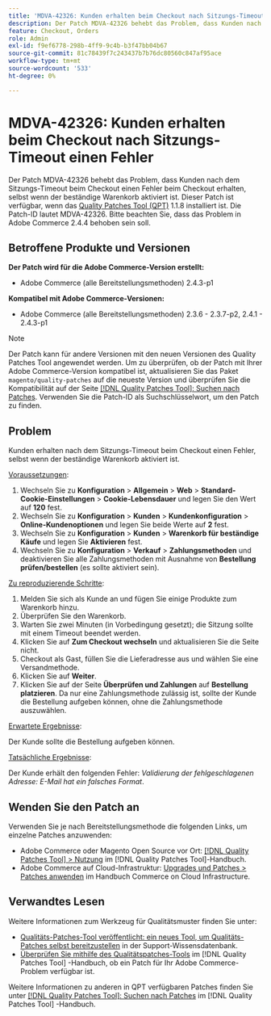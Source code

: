 ```yaml
---
title: 'MDVA-42326: Kunden erhalten beim Checkout nach Sitzungs-Timeout einen Fehler'
description: Der Patch MDVA-42326 behebt das Problem, dass Kunden nach dem Sitzungs-Timeout beim Checkout einen Fehler beim Checkout erhalten, selbst wenn der beständige Warenkorb aktiviert ist. Dieser Patch ist verfügbar, wenn das [Quality Patches Tool (QPT)](https://experienceleague.adobe.com/en/docs/commerce-knowledge-base/kb/announcements/commerce-announcements/magento-quality-patches-released-new-tool-to-self-serve-quality-patches) 1.1.8 installiert ist. Die Patch-ID lautet MDVA-42326. Bitte beachten Sie, dass das Problem in Adobe Commerce 2.4.4 behoben sein soll.
feature: Checkout, Orders
role: Admin
exl-id: f9ef6778-298b-4ff9-9c4b-b3f47bb04b67
source-git-commit: 81c78439f7c243437b7b76dc80560c847af95ace
workflow-type: tm+mt
source-wordcount: '533'
ht-degree: 0%

---
```


# MDVA-42326: Kunden erhalten beim Checkout nach Sitzungs-Timeout einen Fehler

Der Patch MDVA-42326 behebt das Problem, dass Kunden nach dem Sitzungs-Timeout beim Checkout einen Fehler beim Checkout erhalten, selbst wenn der beständige Warenkorb aktiviert ist. Dieser Patch ist verfügbar, wenn das [Quality Patches Tool (QPT)](https://experienceleague.adobe.com/en/docs/commerce-knowledge-base/kb/announcements/commerce-announcements/magento-quality-patches-released-new-tool-to-self-serve-quality-patches) 1.1.8 installiert ist. Die Patch-ID lautet MDVA-42326. Bitte beachten Sie, dass das Problem in Adobe Commerce 2.4.4 behoben sein soll.

## Betroffene Produkte und Versionen

**Der Patch wird für die Adobe Commerce-Version erstellt:**

* Adobe Commerce (alle Bereitstellungsmethoden) 2.4.3-p1

**Kompatibel mit Adobe Commerce-Versionen:**

* Adobe Commerce (alle Bereitstellungsmethoden) 2.3.6 - 2.3.7-p2, 2.4.1 - 2.4.3-p1

>[!NOTE]
>
>Der Patch kann für andere Versionen mit den neuen Versionen des Quality Patches Tool angewendet werden. Um zu überprüfen, ob der Patch mit Ihrer Adobe Commerce-Version kompatibel ist, aktualisieren Sie das Paket `magento/quality-patches` auf die neueste Version und überprüfen Sie die Kompatibilität auf der Seite [[!DNL Quality Patches Tool]: Suchen nach Patches](https://experienceleague.adobe.com/en/docs/commerce-knowledge-base/kb/announcements/commerce-announcements/magento-quality-patches-released-new-tool-to-self-serve-quality-patches). Verwenden Sie die Patch-ID als Suchschlüsselwort, um den Patch zu finden.

## Problem

Kunden erhalten nach dem Sitzungs-Timeout beim Checkout einen Fehler, selbst wenn der beständige Warenkorb aktiviert ist.

<u>Voraussetzungen</u>:

1. Wechseln Sie zu **Konfiguration** > **Allgemein** > **Web** > **Standard-Cookie-Einstellungen** > **Cookie-Lebensdauer** und legen Sie den Wert auf **120** fest.
1. Wechseln Sie zu **Konfiguration** > **Kunden** > **Kundenkonfiguration** > **Online-Kundenoptionen** und legen Sie beide Werte auf **2** fest.
1. Wechseln Sie zu **Konfiguration** > **Kunden** > **Warenkorb für beständige Käufe** und legen Sie **Aktivieren** fest.
1. Wechseln Sie zu **Konfiguration** > **Verkauf** > **Zahlungsmethoden** und deaktivieren Sie alle Zahlungsmethoden mit Ausnahme von **Bestellung prüfen/bestellen** (es sollte aktiviert sein).

<u>Zu reproduzierende Schritte</u>:

1. Melden Sie sich als Kunde an und fügen Sie einige Produkte zum Warenkorb hinzu.
1. Überprüfen Sie den Warenkorb.
1. Warten Sie zwei Minuten (in Vorbedingung gesetzt); die Sitzung sollte mit einem Timeout beendet werden.
1. Klicken Sie auf **Zum Checkout wechseln** und aktualisieren Sie die Seite nicht.
1. Checkout als Gast, füllen Sie die Lieferadresse aus und wählen Sie eine Versandmethode.
1. Klicken Sie auf **Weiter**.
1. Klicken Sie auf der Seite **Überprüfen und Zahlungen** auf **Bestellung platzieren**. Da nur eine Zahlungsmethode zulässig ist, sollte der Kunde die Bestellung aufgeben können, ohne die Zahlungsmethode auszuwählen.

<u>Erwartete Ergebnisse</u>:

Der Kunde sollte die Bestellung aufgeben können.

<u>Tatsächliche Ergebnisse</u>:

Der Kunde erhält den folgenden Fehler: *Validierung der fehlgeschlagenen Adresse: E-Mail hat ein falsches Format*.

## Wenden Sie den Patch an

Verwenden Sie je nach Bereitstellungsmethode die folgenden Links, um einzelne Patches anzuwenden:

* Adobe Commerce oder Magento Open Source vor Ort: [[!DNL Quality Patches Tool] > Nutzung](/help/tools/quality-patches-tool/usage.md) im [!DNL Quality Patches Tool]-Handbuch.
* Adobe Commerce auf Cloud-Infrastruktur: [Upgrades und Patches > Patches anwenden](https://experienceleague.adobe.com/docs/commerce-cloud-service/user-guide/develop/upgrade/apply-patches.html) im Handbuch Commerce on Cloud Infrastructure.

## Verwandtes Lesen

Weitere Informationen zum Werkzeug für Qualitätsmuster finden Sie unter:

* [Qualitäts-Patches-Tool veröffentlicht: ein neues Tool, um Qualitäts-Patches selbst bereitzustellen](https://experienceleague.adobe.com/en/docs/commerce-knowledge-base/kb/announcements/commerce-announcements/magento-quality-patches-released-new-tool-to-self-serve-quality-patches) in der Support-Wissensdatenbank.
* [Überprüfen Sie mithilfe des Qualitätspatches-Tools](/help/tools/quality-patches-tool/patches-available-in-qpt/check-patch-for-magento-issue-with-magento-quality-patches.md) im [!DNL Quality Patches Tool] -Handbuch, ob ein Patch für Ihr Adobe Commerce-Problem verfügbar ist.

Weitere Informationen zu anderen in QPT verfügbaren Patches finden Sie unter [[!DNL Quality Patches Tool]: Suchen nach Patches](https://experienceleague.adobe.com/tools/commerce-quality-patches/index.html) im [!DNL Quality Patches Tool] -Handbuch.
